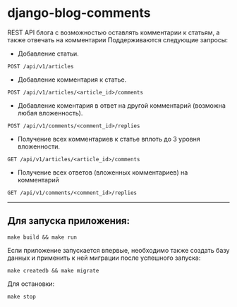 # django-blog-comments
REST API блога с возможностью оставлять комментарии к статьям, а также отвечать на комментарии
Поддерживаются следующие запросы:
- Добавление статьи.
```
POST /api/v1/articles
```
- Добавление комментария к статье. 
```
POST /api/v1/articles/<article_id>/comments
```
- Добавление коментария в ответ на другой комментарий (возможна любая вложенность).
```
POST /api/v1/comments/<comment_id>/replies
```
- Получение всех комментариев к статье вплоть до 3 уровня вложенности.
```
GET /api/v1/articles/<article_id>/comments
```
- Получение всех ответов (вложенных комментариев) на комментарий
```
GET /api/v1/comments/<comment_id>/replies
```
---
## Для запуска приложения:
```
make build && make run
```
Если приложение запускается впервые, необходимо также создать базу данных и применить к ней миграции после успешного запуска:
```
make createdb && make migrate
```

Для остановки:
```
make stop
```
